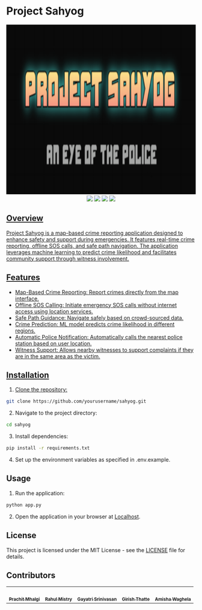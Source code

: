 # Project Sahyog
<img src="https://github.com/Prachit99/Sahyog/blob/main/Logo.png" width="1000" height="450"/>
<div align="center">
  <a href="https://github.com/Prachit99/Sahyoog"><img src="https://img.shields.io/github/repo-size/Prachit99/Sahyog?style=for-the-badge"></a>
  <a href="https://github.com/Prachit99/Sahyog/blob/main/LICENSE"><img src="https://img.shields.io/github/license/Prachit99/Sahyog?style=for-the-badge"></a>
  <a href="https://github.com/Prachit99/Sahyog/graphs/contributors"><img src="https://img.shields.io/github/contributors/Prachit99/Sahyog?style=for-the-badge"/></a>
  <a href="https://github.com/Prachit99/Sahyog/issues"><img src="https://img.shields.io/github/issues/Prachit99/Sahyog?style=for-the-badge"</a>
</div>


## Overview
Project Sahyog is a map-based crime reporting application designed to enhance safety and support during emergencies. It features real-time crime reporting, offline SOS calls, and safe path navigation. The application leverages machine learning to predict crime likelihood and facilitates community support through witness involvement.

## Features
- Map-Based Crime Reporting: Report crimes directly from the map interface.
- Offline SOS Calling: Initiate emergency SOS calls without internet access using location services.
- Safe Path Guidance: Navigate safely based on crowd-sourced data.
- Crime Prediction: ML model predicts crime likelihood in different regions.
- Automatic Police Notification: Automatically calls the nearest police station based on user location.
- Witness Support: Allows nearby witnesses to support complaints if they are in the same area as the victim.

## Installation
1. Clone the repository:
```bash
git clone https://github.com/yourusername/sahyog.git
```

2. Navigate to the project directory:
```bash
cd sahyog
```

3. Install dependencies:
```bash
pip install -r requirements.txt
```

4. Set up the environment variables as specified in .env.example.

## Usage

1. Run the application:

```bash
python app.py

```

2. Open the application in your browser at [Localhost](http://localhost:5000).

## License
This project is licensed under the MIT License - see the [LICENSE](https://github.com/Prachit99/Sahyog/blob/main/LICENSE) file for details.

## Contributors 
<table>
  <tr>
    <td align="center"><a href="https://github.com/Prachit99"><img src="https://avatars.githubusercontent.com/Prachit99" width="100px;" alt=""/><br /><sub><b>Prachit Mhalgi</b></sub></a></td>
    <td align="center"><a href="https://github.com/rahulmistry33"><img src="https://avatars.githubusercontent.com/rahulmistry33" width="100px;" alt=""/><br /><sub><b>Rahul Mistry</b></sub></a><br /></td>
    <td align="center"><a href="https://github.com/gayatri-01"><img src="https://avatars.githubusercontent.com/gayatri-01" width="100px;" alt=""/><br /><sub><b>Gayatri Srinivasan</b></sub></a><br /></td>
    <td align="center"><a href="https://github.com/girishgr8"><img src="https://avatars.githubusercontent.com/girishgr8" width="100px;" alt=""/><br /><sub><b>Girish Thatte</b></sub></a><br /></td>
    <td align="center"><a href="https://github.com/amisha-w"><img src="https://avatars.githubusercontent.com/amisha-w" width="100px;" alt=""/><br /><sub><b>Amisha Waghela</b></sub></a><br /></td>

  </tr>
</table>

